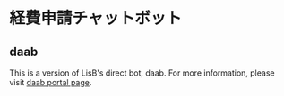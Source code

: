 # 経費申請チャットボット

## daab

This is a version of LisB's direct bot, daab.
For more information, please visit [daab portal page](https://direct4b.com/ja/bot/).
